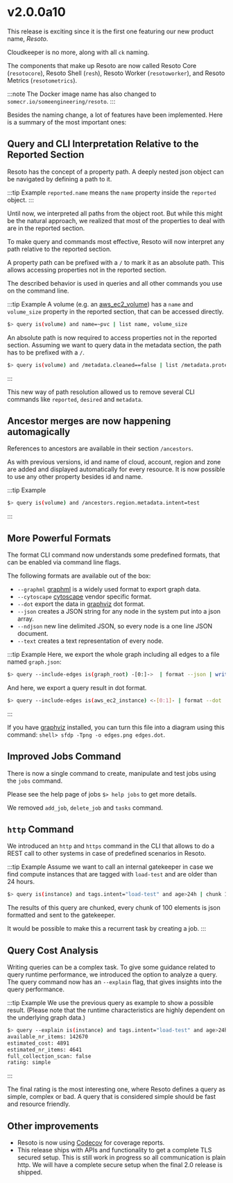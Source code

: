 # v2.0.0a10

This release is exciting since it is the first one featuring our new product name, _Resoto_.

Cloudkeeper is no more, along with all `ck` naming.

The components that make up Resoto are now called Resoto Core (`resotocore`), Resoto Shell (`resh`), Resoto Worker (`resotoworker`), and Resoto Metrics (`resotometrics`).

:::note
The Docker image name has also changed to `somecr.io/someengineering/resoto`.
:::

Besides the naming change, a lot of features have been implemented. Here is a summary of the most important ones:

## Query and CLI Interpretation Relative to the Reported Section

Resoto has the concept of a property path. A deeply nested json object can be navigated by defining a path to it.

:::tip Example
`reported.name` means the `name` property inside the `reported` object.
:::

Until now, we interpreted all paths from the object root. But while this might be the natural approach, we realized that most of the properties to deal with are in the reported section.

To make query and commands most effective, Resoto will now interpret any path relative to the reported section.

A property path can be prefixed with a `/` to mark it as an absolute path. This allows accessing properties not in the reported section.

The described behavior is used in queries and all other commands you use on the command line.

:::tip Example
A volume (e.g. an [aws_ec2_volume](https://resoto.com/docs/reference/resources/aws#aws_ec2_volume)) has a `name` and
`volume_size` property in the reported section, that can be accessed directly.

```bash
$> query is(volume) and name=~pvc | list name, volume_size
```

An absolute path is now required to access properties not in the reported section.
Assuming we want to query data in the metadata section, the path has to be prefixed with a `/`.

```bash
$> query is(volume) and /metadata.cleaned==false | list /metadata.protected
```

:::

This new way of path resolution allowed us to remove several CLI commands like `reported`, `desired` and `metadata`.

## Ancestor merges are now happening automagically

References to ancestors are available in their section `/ancestors`.

As with previous versions, id and name of cloud, account, region and zone are added and displayed automatically for every resource. It is now possible to use any other property besides id and name.

:::tip Example

```bash
$> query is(volume) and /ancestors.region.metadata.intent=test
```

:::

## More Powerful Formats

The format CLI command now understands some predefined formats, that can be enabled via command line flags.

The following formats are available out of the box:

- `--graphml` [graphml](http://graphml.graphdrawing.org) is a widely used format to export graph data.
- `--cytoscape` [cytoscape](https://js.cytoscape.org) vendor specific format.
- `--dot` export the data in [graphviz](https://graphviz.org) dot format.
- `--json` creates a JSON string for any node in the system put into a json array.
- `--ndjson` new line delimited JSON, so every node is a one line JSON document.
- `--text` creates a text representation of every node.

:::tip Example
Here, we export the whole graph including all edges to a file named `graph.json`:

```bash
$> query --include-edges is(graph_root) -[0:]->  | format --json | write graph.json
```

And here, we export a query result in dot format.

```bash
$> query --include-edges is(aws_ec2_instance) <-[0:1]- | format --dot | write edges.dot
```

:::

If you have [graphviz](https://graphviz.org) installed, you can turn this file into a diagram using this command: `shell> sfdp -Tpng -o edges.png edges.dot`.

## Improved Jobs Command

There is now a single command to create, manipulate and test jobs using the `jobs` command.

Please see the help page of jobs `$> help jobs` to get more details.

We removed `add_job`, `delete_job` and `tasks` command.

## `http` Command

We introduced an `http` and `https` command in the CLI that allows to do a REST call to other systems in case of predefined scenarios in Resoto.

:::tip Example
Assume we want to call an internal gatekeeper in case we find compute instances that are tagged with `load-test` and are older than 24 hours.

```bash
$> query is(instance) and tags.intent="load-test" and age>24h | chunk 100 | format --json |  http gatekeeper/handle_expired
```

The results of this query are chunked, every chunk of 100 elements is json formatted and sent to the gatekeeper.

It would be possible to make this a recurrent task by creating a job.
:::

## Query Cost Analysis

Writing queries can be a complex task.
To give some guidance related to query runtime performance, we introduced the option to analyze a query.
The query command now has an `--explain` flag, that gives insights into the query performance.

:::tip Example
We use the previous query as example to show a possible result. (Please note that the runtime characteristics are highly dependent on the underlying graph data.)

```bash
$> query --explain is(instance) and tags.intent="load-test" and age>24h
available_nr_items: 142670
estimated_cost: 4891
estimated_nr_items: 4641
full_collection_scan: false
rating: simple
```

:::

The final rating is the most interesting one, where Resoto defines a query as simple, complex or bad. A query that is considered simple should be fast and resource friendly.

## Other improvements

- Resoto is now using [Codecov](https://app.codecov.io/gh/someengineering/resoto) for coverage reports.
- This release ships with APIs and functionality to get a complete TLS secured setup.
  This is still work in progress so all communication is plain http.
  We will have a complete secure setup when the final 2.0 release is shipped.
